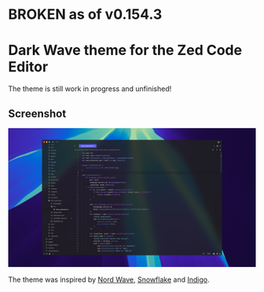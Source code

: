 # BROKEN as of v0.154.3

# Dark Wave theme for the Zed Code Editor

The theme is still work in progress and unfinished!

## Screenshot
![Dark Wave Theme](./dark-wave-theme.png)

The theme was inspired by [Nord Wave](https://github.com/dimitrisnl/nord-wave), [Snowflake](https://github.com/bxxf/snowflake-zed) and [Indigo](https://github.com/p3rception/Indigo-zed).
